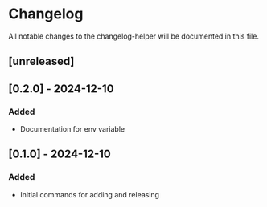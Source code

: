 # Changelog

All notable changes to the changelog-helper will be documented in this file.

## [unreleased]

## [0.2.0] - 2024-12-10

### Added

- Documentation for env variable

## [0.1.0] - 2024-12-10

### Added

- Initial commands for adding and releasing

